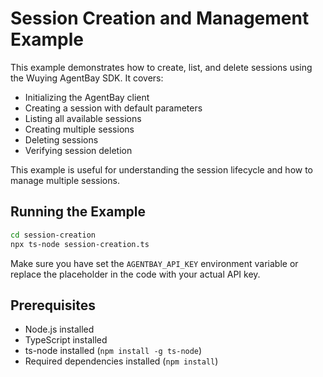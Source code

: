 # Session Creation and Management Example

This example demonstrates how to create, list, and delete sessions using the Wuying AgentBay SDK. It covers:

- Initializing the AgentBay client
- Creating a session with default parameters
- Listing all available sessions
- Creating multiple sessions
- Deleting sessions
- Verifying session deletion

This example is useful for understanding the session lifecycle and how to manage multiple sessions.

## Running the Example

```bash
cd session-creation
npx ts-node session-creation.ts
```

Make sure you have set the `AGENTBAY_API_KEY` environment variable or replace the placeholder in the code with your actual API key.

## Prerequisites

- Node.js installed
- TypeScript installed
- ts-node installed (`npm install -g ts-node`)
- Required dependencies installed (`npm install`)
